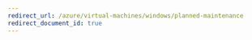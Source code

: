 ```yaml
---
redirect_url: /azure/virtual-machines/windows/planned-maintenance
redirect_document_id: true
---
```

